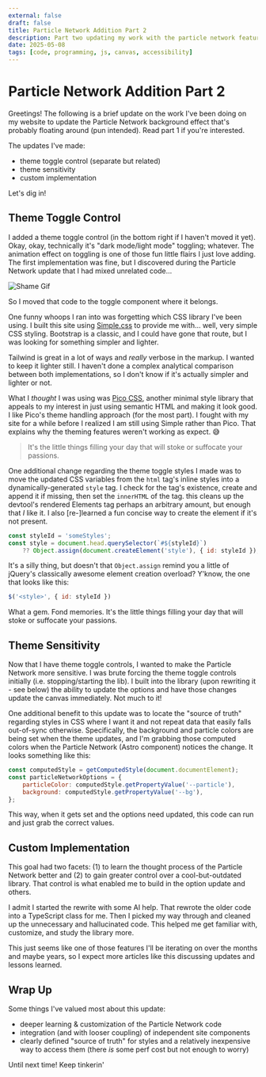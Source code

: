 ```yaml
---
external: false
draft: false
title: Particle Network Addition Part 2
description: Part two updating my work with the particle network feature of my website
date: 2025-05-08
tags: [code, programming, js, canvas, accessibility]
---
```

<!-- https://web.archive.org/web/20150727021631/https://blog.alexwendland.com/2015/particle-network-js-animations/ -->

# Particle Network Addition Part 2

Greetings! The following is a brief update on the work I've been doing on my website to update the Particle Network background effect that's probably floating around (pun intended). Read part 1 if you're interested.

The updates I've made:

- theme toggle control (separate but related)
- theme sensitivity
- custom implementation

Let's dig in!

## Theme Toggle Control

I added a theme toggle control (in the bottom right if I haven't moved it yet). Okay, okay, technically it's "dark mode/light mode" toggling; whatever. The animation effect on toggling is one of those fun little flairs I just love adding. The first implementation was fine, but I discovered during the Particle Network update that I had mixed unrelated code…

![Shame Gif](https://media4.giphy.com/media/v1.Y2lkPTc5MGI3NjExeWs4Zmxka2xkZDNiMmoyOXE4OWpvdWVybjBremNuOG8yYjNnZTMwMiZlcD12MV9pbnRlcm5hbF9naWZfYnlfaWQmY3Q9Zw/pDsCoECKh1Pa/giphy.gif)

So I moved that code to the toggle component where it belongs.

One funny whoops I ran into was forgetting which CSS library I've been using. I built this site using [Simple.css](https://simplecss.org/) to provide me with… well, very simple CSS styling. Bootstrap is a classic, and I could have gone that route, but I was looking for something simpler and lighter.

Tailwind is great in a lot of ways and *really* verbose in the markup. I wanted to keep it lighter still. I haven't done a complex analytical comparison between both implementations, so I don't know if it's actually simpler and lighter or not.

What I *thought* I was using was [Pico CSS](https://picocss.com/), another minimal style library that appeals to my interest in just using semantic HTML and making it look good. I like Pico's theme handling approach (for the most part). I fought with my site for a while before I realized I am still using Simple rather than Pico. That explains why the theming features weren't working as expect. 😅

> It's the little things filling your day that will stoke or suffocate your passions.

One additional change regarding the theme toggle styles I made was to move the updated CSS variables from the `html` tag's inline styles into a dynamically-generated `style` tag. I check for the tag's existence, create and append it if missing, then set the `innerHTML` of the tag. this cleans up the devtool's rendered Elements tag perhaps an arbitrary amount, but enough that *I* like it. I also [re-]learned a fun concise way to create the element if it's not present.

```js
const styleId = 'someStyles';
const style = document.head.querySelector(`#${styleId}`)
    ?? Object.assign(document.createElement('style'), { id: styleId });
```

It's a silly thing, but doesn't that `Object.assign` remind you a little of jQuery's classically awesome element creation overload? Y'know, the one that looks like this: 

```js
$('<style>', { id: styleId })
```

What a gem. Fond memories. It's the little things filling your day that will stoke or suffocate your passions.

## Theme Sensitivity

Now that I have theme toggle controls, I wanted to make the Particle Network more sensitive. I was brute forcing the theme toggle controls initially (i.e. stopping/starting the lib). I built into the library (upon rewriting it - see below) the ability to update the options and have those changes update the canvas immediately. Not much to it!

One additional benefit to this update was to locate the "source of truth" regarding styles in CSS where I want it and not repeat data that easily falls out-of-sync otherwise. Specifically, the background and particle colors are being set when the theme updates, and I'm grabbing those computed colors when the Particle Network (Astro component) notices the change. It looks something like this:

```js
const computedStyle = getComputedStyle(document.documentElement);
const particleNetworkOptions = {
    particleColor: computedStyle.getPropertyValue('--particle'),
    background: computedStyle.getPropertyValue('--bg'),
};
```

This way, when it gets set and the options need updated, this code can run and just grab the correct values.

## Custom Implementation

This goal had two facets: (1) to learn the thought process of the Particle Network better and (2) to gain greater control over a cool-but-outdated library. That control is what enabled me to build in the option update and others.

I admit I started the rewrite with some AI help. That rewrote the older code into a TypeScript class for me. Then I picked my way through and cleaned up the unnecessary and hallucinated code. This helped me get familiar with, customize, and study the library more.

This just seems like one of those features I'll be iterating on over the months and maybe years, so I expect more articles like this discussing updates and lessons learned.

## Wrap Up

Some things I've valued most about this update:

- deeper learning & customization of the Particle Network code
- integration (and with looser coupling) of independent site components
- clearly defined "source of truth" for styles and a relatively inexpensive way to access them (there *is* some perf cost but not enough to worry)

Until next time! Keep tinkerin'